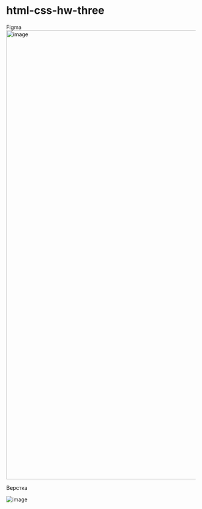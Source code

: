 # html-css-hw-three

Figma
<img width="1194" alt="image" src="https://github.com/ScherbakovM/html-css-hw-three/assets/109952823/4b7f4868-a126-4812-bdcd-5ad851bec029">

Верстка

![image](https://github.com/ScherbakovM/html-css-hw-three/assets/109952823/88167be8-43b1-450d-98a4-1ab2f005a206)



